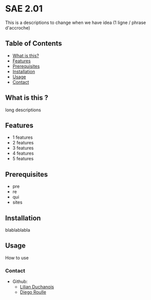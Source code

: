 # SAE 2.01

This is a descriptions to change when we have idea (1 ligne / phrase d'accroche)

## Table of Contents
- [What is this?](#what-is-this)
- [Features](#features)
- [Prerequisites](#prerequisites)
- [Installation](#installation)
- [Usage](#usage)
- [Contact](#contact)

## What is this ?

long descriptions

## Features 

- 1 features
- 2 features
- 3 features
- 4 features
- 5 features

## Prerequisites

- pre
- re
- qui
- sites

## Installation

blablablabla

## Usage

 How to use

### Contact

- Github:
    - [Lilian Duchanois](https://github.com/L3ChatNoir)
    - [Diego Roulle](https://github.com/Jouca)
